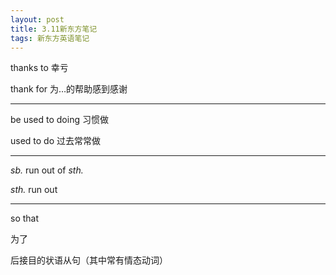 ```yaml
---
layout: post
title: 3.11新东方笔记
tags: 新东方英语笔记
---
```


thanks to 幸亏

thank for 为…的帮助感到感谢

-------

be used to doing 习惯做

used to do 过去常常做

-------

*sb.* run out of *sth.*

*sth.* run out

-------

so that

为了

后接目的状语从句（其中常有情态动词）
